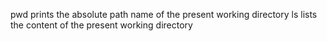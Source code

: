 pwd prints the absolute path name of the present working directory
ls lists the content of the present working directory
